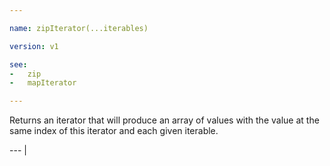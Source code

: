 ```yaml
---

name: zipIterator(...iterables)

version: v1

see:
-   zip
-   mapIterator

---
```


Returns an iterator that will produce an array of values with the value at the
same index of this iterator and each given iterable.

--- |

